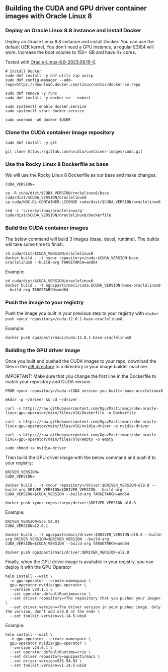 ## Building the CUDA and GPU driver container images with Oracle Linux 8

### Deploy an Oracle Linux 8.8 instance and install Docker

Deploy an Oracle Linux 8.8 instance and install Docker. You can use the default UEK kernel. You don't need a GPU instance, a regular E3/E4 will work. Increase the boot volume to 150+ GB and have 4+ cores.

Tested with [Oracle-Linux-8.8-2023.08.16-0](https://docs.oracle.com/en-us/iaas/images/image/7afc0d76-6d2d-4060-ba3b-34fb8c0080a4/).

```
# Install Docker
sudo dnf install -y dnf-utils zip unzip
sudo dnf config-manager --add-repo=https://download.docker.com/linux/centos/docker-ce.repo

sudo dnf remove -y runc
sudo dnf install -y docker-ce --nobest

sudo systemctl enable docker.service
sudo systemctl start docker.service

sudo usermod -aG docker $USER
```

### Clone the CUDA container image repository

```
sudo dnf install -y git

git clone https://gitlab.com/nvidia/container-images/cuda.git
```

### Use the Rocky Linux 8 Dockerfile as base
We will use the Rocky Linux 8 Dockerfile as our base and make changes.


```
CUDA_VERSION=

cp -R cuda/dist/$CUDA_VERSION/rockylinux8/base cuda/dist/$CUDA_VERSION/oraclelinux8
cp cuda/NGC-DL-CONTAINER-LICENSE cuda/dist/$CUDA_VERSION/oraclelinux8

sed -i 's/rockylinux/oraclelinux/g' cuda/dist/$CUDA_VERSION/oraclelinux8/Dockerfile

```

### Build the CUDA container images
The below command will build 3 images (base, devel, runtime). The builds will take some time to finish.

```
cd cuda/dist/$CUDA_VERSION/oraclelinux8
docker build . -t <your repository>/cuda:$CUDA_VERSION-base-oraclelinux8 --build-arg TARGETARCH=amd64
```

Example:

```
cd cuda/dist/$CUDA_VERSION/oraclelinux8
docker build . -t oguzpastirmaci/cuda:$CUDA_VERSION-base-oraclelinux8 --build-arg TARGETARCH=amd64
```

### Push the image to your registry
Push the image you built in your previous step to your registry with `docker push <your repository>/cuda:12.0.1-base-oraclelinux8`. 

Example:

```
docker push oguzpastirmaci/cuda:12.0.1-base-oraclelinux8
```

### Building the GPU driver image
Once you built and pushed the CUDA images to your repo, download the files in the [ol8 directory](./files/ol8) to a directory in your image builder machine.

IMPORTANT: Make sure that you change the first line in the Dockerfile to match your repository and CUDA version.

`FROM <your repository>/cuda:<CUDA version you built>-base-oraclelinux8`

```
mkdir -p ~/driver && cd ~/driver

curl -s https://raw.githubusercontent.com/OguzPastirmaci/oke-oracle-linux-gpu-operator/main/files/ol8/Dockerfile -o Dockerfile

curl -s https://raw.githubusercontent.com/OguzPastirmaci/oke-oracle-linux-gpu-operator/main/files/ol8/nvidia-driver -o nvidia-driver

curl -s https://raw.githubusercontent.com/OguzPastirmaci/oke-oracle-linux-gpu-operator/main/files/ol8/empty -o empty

sudo chmod +x nvidia-driver
```

Then build the GPU driver image with the below command and push it to your registry:

```
DRIVER_VERSION=
CUDA_VERSION=

docker build . -t <your repository>/driver:$DRIVER_VERSION-ol8.8 --build-arg DRIVER_VERSION=$DRIVER_VERSION --build-arg CUDA_VERSION=$CUDA_VERSION --build-arg TARGETARCH=amd64

docker push <your repository>/driver:$DRIVER_VERSION-ol8.8
```

Example:

```
DRIVER_VERSION=535.54.03
CUDA_VERSION=12.0.1

docker build . -t oguzpastirmaci/driver:$DRIVER_VERSION-ol8.8 --build-arg DRIVER_VERSION=$DRIVER_VERSION --build-arg CUDA_VERSION=$CUDA_VERSION --build-arg TARGETARCH=amd64

docker push oguzpastirmaci/driver:$DRIVER_VERSION-ol8.8
```

Finally, when the GPU driver image is available in your registry, you can deploy it with the GPU Operator

```
helm install --wait \
  -n gpu-operator --create-namespace \
  gpu-operator nvidia/gpu-operator \
  --version v24.1.1 \
  --set operator.defaultRuntime=crio \
  --set driver.repository=<The repository that you pushed your image> \
  --set driver.version=<The driver version in your pushed image. Only the version, don't add ol8.8 at the end> \
  --set toolkit.version=v1.14.5-ubi8
```

Example:

```
helm install --wait \
  -n gpu-operator --create-namespace \
  gpu-operator nvidia/gpu-operator \
  --version v24.6.1 \
  --set operator.defaultRuntime=crio \
  --set driver.repository=oguzpastirmaci \
  --set driver.version=535.54.03 \
  --set toolkit.version=v1.14.5-ubi8
```



